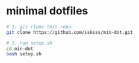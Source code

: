 # minimal dotfiles

```bash
# 1. git clone this repo.
git clone https://github.com/isksss/min-dot.git

# 2. run setup.sh
cd min-dot
bash setup.sh
```